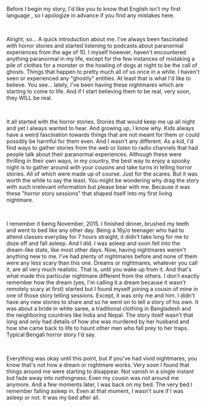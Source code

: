 Before I begin my story, I'd like you to know that English isn't my first language , so I apologize in advance if you find any mistakes here.

&#x200B;

Alright, so... A quick introduction about me. I've always been fascinated with horror stories and started listening to podcasts about paranormal experiences from the age of 10. I myself however, haven't encountered anything paranormal in my life, except for the few instances of mistaking a pile of clothes for a monster or the howling of dogs at night to be the call of ghosts. Things that happen to pretty much all of us once in a while. I haven't seen or experienced any "ghostly" entities. At least that is what I'd like to believe. You see... lately, I've been having these nightmares which are starting to come to life. And if I start believing them to be real, very soon, they WILL be real.

&#x200B;

It all started with the horror stories. Stories that  would keep me up all night and yet I always wanted to hear. And growing up, I know why. Kids always have a weird fascination towards things that are not meant for them or could possibly be harmful for them even. And I wasn't any different. As a kid, I'd find ways to gather stories from the web or listen to radio channels that had people talk about their paranormal experiences. Although these were thrilling in their own ways, in my country, the best way to enjoy a spooky night is to gather around with your cousins and take turns in telling horror stories. All of which were made up of course. Just for the scares. But it was worth the while to say the least. You might be wondering why drag the story with such irrelevant information but please bear with me. Because it was these "horror story sessions" that shaped itself into my first living nightmare.

&#x200B;

I remember it being November, 2015. I finished dinner, brushed my teeth and went to bed like any other day. Being a 16y/o teenager who had to attend classes everyday for 7 hours straight, it didn't take long for me to doze off and fall asleep. And I did. I was asleep and soon fell into the dream-like state, like most other days. Now, having nightmares weren't anything new to me. I've had plenty of nightmares before and none of them were any less scary than this one. Dreams or nightmares, whatever you call it, are all very much realistic. That is, until you wake up from it. And that's what made this particular nightmare different from the others. I don't exactly remember how the dream (yes, I'm calling it a dream because it wasn't remotely scary at first) started but I found myself joining a cousin of mine in one of those story telling sessions. Except, it was only me and him. I didn't have any new stories to share and so he went on to tell a story of his own. It was about a bride in white saree‌, a traditional clothing in Bangladesh and the neighboring countries like India and Nepal. The story itself wasn't that long and only had details of how she was murdered by her husband and how she came back to life to haunt other men who fall prey to her traps. Typical Bengali horror story I'd say.

&#x200B;

Everything was okay until this point, but if you've had vivid nightmares, you know that's not how a dream or nightmare works. Very soon I found that things around me were starting to disappear. Not vanish in a single instant but fade away into nothingness. Even my cousin was not around me anymore. And a few moments later, I was back on my bed. The very bed I remember falling asleep in. Even at that moment, I wasn't sure if I was asleep or not. It was my bed after all.

&#x200B;